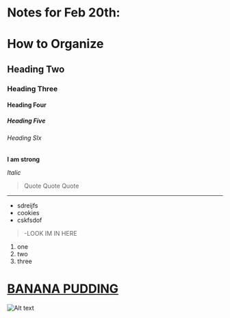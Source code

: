 # Notes for Feb 20th:

# How to Organize
## Heading Two
### Heading Three
#### Heading Four
##### Heading Five
###### Heading SIx

**I am strong**

*Italic*

>Quote Quote Quote

---
- sdreijfs
- cookies
- cskfsdof

>-LOOK IM IN HERE

1. one 
2. two
3. three
 
# [BANANA PUDDING](https://www.allrecipes.com/recipe/22749/the-best-banana-pudding/)

![Alt text](https://www.allrecipes.com/thmb/yjsIQEes7kZDZt7HXeTkv5qM0Eo=/750x0/filters:no_upscale():max_bytes(150000):strip_icc():format(webp)/771986-daafa15bee484e5896705c6bb9ed3a6b.jpg)